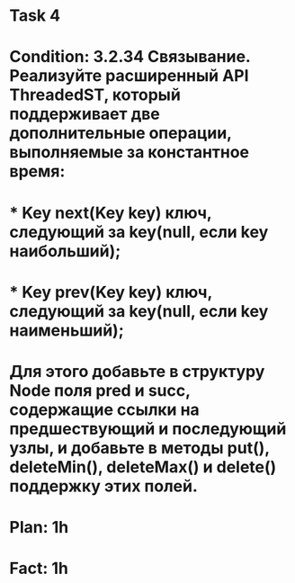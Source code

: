 # Task 4
# Condition: 3.2.34 Связывание. Реализуйте расширенный API ThreadedST, который поддерживает две дополнительные операции, выполняемые за константное время:
# * Key next(Key key) ключ, следующий за key(null, если key наибольший); 
# * Key prev(Key key) ключ, следующий за key(null, если key наименьший);
# Для этого добавьте в структуру Node поля pred и  succ, содержащие ссылки на предшествующий и последующий узлы, и добавьте в методы put(), deleteMin(), deleteMax() и delete() поддержку этих полей.
# Plan: 1h
# Fact: 1h